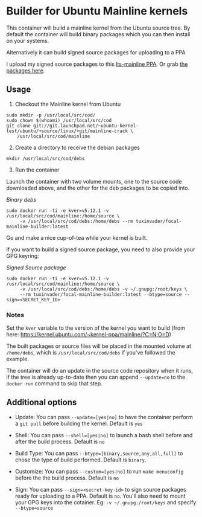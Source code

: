 # Builder for Ubuntu Mainline kernels

This container will build a mainline kernel from the Ubuntu source tree.
By default the container will build binary packages which you can then install
on your systems. 

Alternatively it can build signed source packages for uploading to a PPA

I upload my signed source packages to this
[lts-mainline PPA](https://launchpad.net/~tuxinvader/+archive/ubuntu/lts-mainline). Or grab
[the packages here](https://launchpad.net/~tuxinvader/+archive/ubuntu/lts-mainline/+packages).


## Usage

1. Checkout the Mainline kernel from Ubuntu
```
sudo mkdir -p /usr/local/src/cod/
sudo chown $(whoami) /usr/local/src/cod
git clone git://git.launchpad.net/~ubuntu-kernel-test/ubuntu/+source/linux/+git/mainline-crack \
    /usr/local/src/cod/mainline
```

2. Create a directory to receive the debian packages
```
mkdir /usr/local/src/cod/debs
```

3. Run the container

Launch the container with two volume mounts, one to the source code downloaded above, and the
other for the deb packages to be copied into.

*Binary debs*
```
sudo docker run -ti -e kver=v5.12.1 -v /usr/local/src/cod/mainline:/home/source \
     -v /usr/local/src/cod/debs:/home/debs --rm tuxinvader/focal-mainline-builder:latest
```
Go and make a nice cup-of-tea while your kernel is built. 

If you want to build a signed source package, you need to also provide your GPG keyring:

*Signed Source package*
```
sudo docker run -ti -e kver=v5.12.1 -v /usr/local/src/cod/mainline:/home/source \
     -v /usr/local/src/cod/debs:/home/debs -v ~/.gnupg:/root/keys \
     --rm tuxinvader/focal-mainline-builder:latest --btype=source --sign=<SECRET_KEY_ID>
```

### Notes

Set the `kver` variable to the version of the kernel you want to build
(from here: https://kernel.ubuntu.com/~kernel-ppa/mainline/?C=N;O=D)

The built packages or source files will be placed in the mounted volume at `/home/debs`,
which is `/usr/local/src/cod/debs` if you've followed the example.

The container will do an update in the source code repository when it runs,
if the tree is already up-to-date then you can append `--update=no` to the
`docker run` command to skip that step.

## Additional options

* Update: You can pass `--update=[yes|no]` to have the container perform a 
`git pull` before building the kernel. Default is `yes`

* Shell: You can pass `--shell=[yes|no]` to launch a bash shell before and
after the build process. Default is `no`

* Build Type: You can pass `--btype=[binary,source,any,all,full]` to chose
the type of build performed. Default is `binary`.

* Customize: You can pass `--custom=[yes|no]` to run `make menuconfig` before the
the build process. Default is `no`

* Sign: You can pass `--sign=<secret-key-id>` to sign source packages ready for uploading
to a PPA. Default is `no`. You'll also need to mount your GPG keys into the cotainer.
Eg: `-v ~/.gnupg:/root/keys` and specify `--btype=source`


